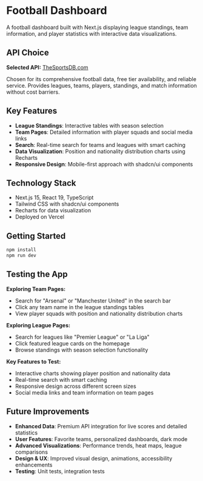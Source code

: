 # Football Dashboard

A football dashboard built with Next.js displaying league standings, team information, and player statistics with interactive data visualizations.

## API Choice

**Selected API:** [TheSportsDB.com](https://thesportsdb.com)

Chosen for its comprehensive football data, free tier availability, and reliable service. Provides leagues, teams, players, standings, and match information without cost barriers.

## Key Features

- **League Standings**: Interactive tables with season selection
- **Team Pages**: Detailed information with player squads and social media links
- **Search**: Real-time search for teams and leagues with smart caching
- **Data Visualization**: Position and nationality distribution charts using Recharts
- **Responsive Design**: Mobile-first approach with shadcn/ui components

## Technology Stack

- Next.js 15, React 19, TypeScript
- Tailwind CSS with shadcn/ui components
- Recharts for data visualization
- Deployed on Vercel

## Getting Started

```bash
npm install
npm run dev
```

## Testing the App

**Exploring Team Pages:**

- Search for "Arsenal" or "Manchester United" in the search bar
- Click any team name in the league standings tables
- View player squads with position and nationality distribution charts

**Exploring League Pages:**

- Search for leagues like "Premier League" or "La Liga"
- Click featured league cards on the homepage
- Browse standings with season selection functionality

**Key Features to Test:**

- Interactive charts showing player position and nationality data
- Real-time search with smart caching
- Responsive design across different screen sizes
- Social media links and team information on team pages

## Future Improvements

- **Enhanced Data**: Premium API integration for live scores and detailed statistics
- **User Features**: Favorite teams, personalized dashboards, dark mode
- **Advanced Visualizations**: Performance trends, heat maps, league comparisons
- **Design & UX**: Improved visual design, animations, accessibility enhancements
- **Testing**: Unit tests, integration tests
